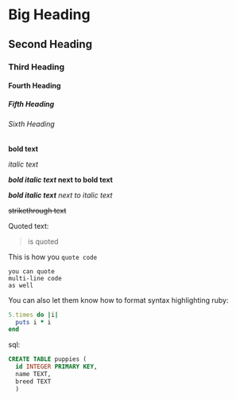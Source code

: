 # Big Heading

## Second Heading

### Third Heading

#### Fourth Heading

##### Fifth Heading

###### Sixth Heading

**bold text**

_italic text_

**_bold italic text_ next to bold text**

_**bold italic text** next to italic text_

~~strikethrough text~~

Quoted text:
>is quoted

This is how you `quote code`

```
you can quote
multi-line code
as well
```
You can also let them know how to format syntax highlighting
ruby:
```ruby
5.times do |i|
  puts i * i
end
```
sql:
```sql
CREATE TABLE puppies (
  id INTEGER PRIMARY KEY,
  name TEXT,
  breed TEXT
  )
```


